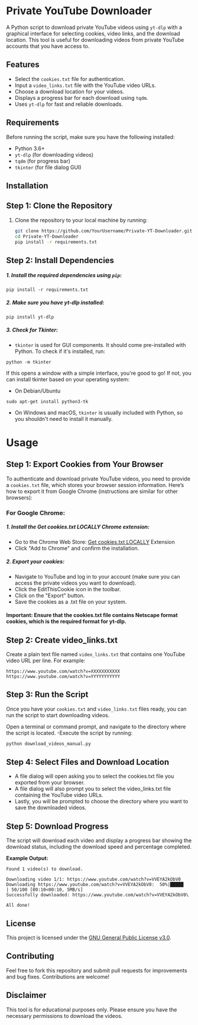 # Private YouTube Downloader

A Python script to download private YouTube videos using `yt-dlp` with a graphical interface for selecting cookies, video links, and the download location. This tool is useful for downloading videos from private YouTube accounts that you have access to.

## Features

- Select the `cookies.txt` file for authentication.
- Input a `video_links.txt` file with the YouTube video URLs.
- Choose a download location for your videos.
- Displays a progress bar for each download using `tqdm`.
- Uses `yt-dlp` for fast and reliable downloads.

## Requirements

Before running the script, make sure you have the following installed:

- Python 3.6+
- `yt-dlp` (for downloading videos)
- `tqdm` (for progress bar)
- `tkinter` (for file dialog GUI)

## Installation

## Step 1: Clone the Repository

1. Clone the repository to your local machine by running:
   ```bash
   git clone https://github.com/YourUsername/Private-YT-Downloader.git
   cd Private-YT-Downloader
   pip install -r requirements.txt
## Step 2: Install Dependencies
##### 1. Install the required dependencies using ```pip```:
```
pip install -r requirements.txt
```
##### 2. Make sure you have yt-dlp installed:
```
pip install yt-dlp
```
##### 3. Check for Tkinter:
- ```tkinter``` is used for GUI components. It should come pre-installed with Python. To check if it's installed, run:
```
python -m tkinter
```
If this opens a window with a simple interface, you're good to go! If not, you can install tkinter based on your operating system:
- On Debian/Ubuntu
```
sudo apt-get install python3-tk
```
- On Windows and macOS, ```tkinter``` is usually included with Python, so you shouldn't need to install it manually.

# Usage
## Step 1: Export Cookies from Your Browser
To authenticate and download private YouTube videos, you need to provide a ```cookies.txt``` file, which stores your browser session information. Here’s how to export it from Google Chrome (instructions are similar for other browsers):

### For Google Chrome:
##### 1. Install the Get cookies.txt LOCALLY Chrome extension:

- Go to the Chrome Web Store: [Get cookies.txt LOCALLY](https://chromewebstore.google.com/detail/get-cookiestxt-locally/cclelndahbckbenkjhflpdbgdldlbecc?hl=en) Extension
- Click "Add to Chrome" and confirm the installation.
##### 2. Export your cookies:

- Navigate to YouTube and log in to your account (make sure you can access the private videos you want to download).
- Click the EditThisCookie icon in the toolbar.
- Click on the "Export" button.
- Save the cookies as a .txt file on your system.
#### Important: Ensure that the cookies.txt file contains Netscape format cookies, which is the required format for yt-dlp.


## Step 2: Create video_links.txt
Create a plain text file named ```video_links.txt``` that contains one YouTube video URL per line. For example:

```
https://www.youtube.com/watch?v=XXXXXXXXXXX
https://www.youtube.com/watch?v=YYYYYYYYYYY
```
## Step 3: Run the Script
Once you have your ```cookies.txt``` and ```video_links.txt``` files ready, you can run the script to start downloading videos.

Open a terminal or command prompt, and navigate to the directory where the script is located.
-Execute the script by running:
```bash
python download_videos_manual.py
```
## Step 4: Select Files and Download Location
- A file dialog will open asking you to select the cookies.txt file you exported from your browser.
- A file dialog will also prompt you to select the video_links.txt file containing the YouTube video URLs.
- Lastly, you will be prompted to choose the directory where you want to save the downloaded videos.
## Step 5: Download Progress
The script will download each video and display a progress bar showing the download status, including the download speed and percentage completed.

**Example Output:**
```
Found 1 video(s) to download.

Downloading video 1/1: https://www.youtube.com/watch?v=VVEYA2kObV0
Downloading https://www.youtube.com/watch?v=VVEYA2kObV0:  50%|█████     | 50/100 [00:10<00:10, 5MB/s]
Successfully downloaded: https://www.youtube.com/watch?v=VVEYA2kObV0\

All done!
```
## License

This project is licensed under the [GNU General Public License v3.0](https://www.gnu.org/licenses/gpl-3.0.html).

## Contributing

Feel free to fork this repository and submit pull requests for improvements and bug fixes. Contributions are welcome!

## Disclaimer

This tool is for educational purposes only. Please ensure you have the necessary permissions to download the videos.
